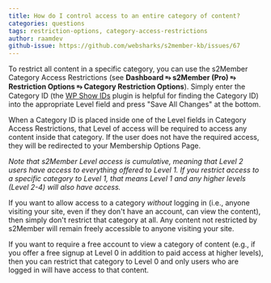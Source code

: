 ```yaml
---
title: How do I control access to an entire category of content?
categories: questions
tags: restriction-options, category-access-restrictions
author: raamdev
github-issue: https://github.com/websharks/s2member-kb/issues/67
---
```


To restrict all content in a specific category, you can use the s2Member Category Access Restrictions (see **Dashboard ⥱ s2Member (Pro) ⥱ Restriction Options ⥱ Category Restriction Options**). Simply enter the Category ID (the [WP Show IDs](http://wordpress.org/extend/plugins/wp-show-ids/) plugin is helpful for finding the Category ID) into the appropriate Level field and press "Save All Changes" at the bottom.

When a Category ID is placed inside one of the Level fields in Category Access Restrictions, that Level of access will be required to access any content inside that category. If the user does not have the required access, they will be redirected to your Membership Options Page.

_Note that s2Member Level access is cumulative, meaning that Level 2 users have access to everything offered to Level 1. If you restrict access to a specific category to Level 1, that means Level 1 and any higher levels (Level 2-4) will also have access._

If you want to allow access to a category _without_ logging in (i.e., anyone visiting your site, even if they don't have an account, can view the content), then simply don't restrict that category at all. Any content not restricted by s2Member will remain freely accessible to anyone visiting your site. 

If you want to require a free account to view a category of content (e.g., if you offer a free signup at Level 0 in addition to paid access at higher levels), then you can restrict that category to Level 0 and only users who are logged in will have access to that content.